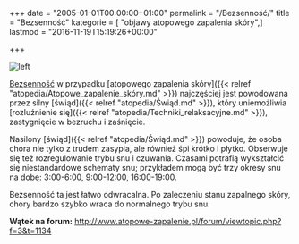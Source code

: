 +++
date = "2005-01-01T00:00:00+01:00"
permalink = "/Bezsenność/"
title = "Bezsenność"
kategorie = [ "objawy atopowego zapalenia skóry",]
lastmod = "2016-11-19T15:19:26+00:00"

+++

![](/images/Sen.png "left")

[Bezsenność](/atopedia/Bezsenność) w przypadku [atopowego zapalenia skóry]({{< relref "atopedia/Atopowe_zapalenie_skóry.md" >}}) najczęściej jest powodowana przez silny [świąd]({{< relref "atopedia/Świąd.md" >}}), który uniemożliwia [rozluźnienie się]({{< relref "atopedia/Techniki_relaksacyjne.md" >}}), zastygnięcie w bezruchu i zaśnięcie.

Nasilony [świąd]({{< relref "atopedia/Świąd.md" >}}) powoduje, że osoba chora nie tylko z trudem zasypia, ale również śpi krótko i płytko. Obserwuje się też rozregulowanie trybu snu i czuwania. Czasami potrafią wykształcić się niestandardowe schematy snu; przykładem mogą być trzy okresy snu na dobę: 3:00-6:00, 9:00-12:00, 16:00-19:00.

Bezsenność ta jest łatwo odwracalna. Po zaleczeniu stanu zapalnego skóry, chory bardzo szybko wraca do normalnego trybu snu.

**Wątek na forum:** <http://www.atopowe-zapalenie.pl/forum/viewtopic.php?f=3&t=1134>
